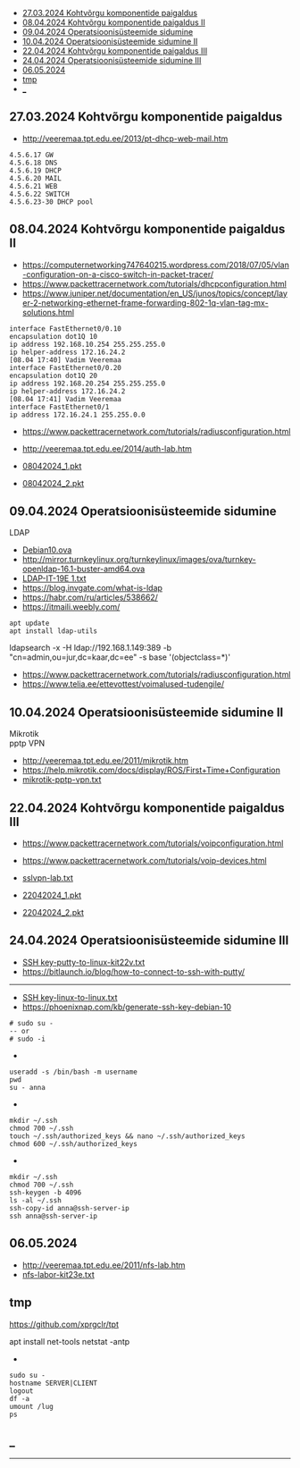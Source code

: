 - [27.03.2024 Kohtvõrgu komponentide paigaldus](#27032024-kohtvõrgu-komponentide-paigaldus)
- [08.04.2024 Kohtvõrgu komponentide paigaldus II](#08042024-kohtvõrgu-komponentide-paigaldus-ii)
- [09.04.2024 Operatsioonisüsteemide sidumine](#09042024-operatsioonisüsteemide-sidumine)
- [10.04.2024 Operatsioonisüsteemide sidumine II](#10042024-operatsioonisüsteemide-sidumine-ii)
- [22.04.2024 Kohtvõrgu komponentide paigaldus III](#22042024-kohtvõrgu-komponentide-paigaldus-iii)
- [24.04.2024  Operatsioonisüsteemide sidumine III](#24042024--operatsioonisüsteemide-sidumine-iii)
- [06.05.2024](#06052024)
- [tmp](#tmp)
- [\_](#_)




## 27.03.2024 Kohtvõrgu komponentide paigaldus
- http://veeremaa.tpt.edu.ee/2013/pt-dhcp-web-mail.htm

```4.5.6.16/28 NETWORK (NA)
4.5.6.17 GW
4.5.6.18 DNS
4.5.6.19 DHCP
4.5.6.20 MAIL
4.5.6.21 WEB
4.5.6.22 SWITCH
4.5.6.23-30 DHCP pool
```

## 08.04.2024 Kohtvõrgu komponentide paigaldus II
- https://computernetworking747640215.wordpress.com/2018/07/05/vlan-configuration-on-a-cisco-switch-in-packet-tracer/
- https://www.packettracernetwork.com/tutorials/dhcpconfiguration.html
- https://www.juniper.net/documentation/en_US/junos/topics/concept/layer-2-networking-ethernet-frame-forwarding-802-1q-vlan-tag-mx-solutions.html


```[08.04 17:40] Vadim Veeremaa
interface FastEthernet0/0.10
encapsulation dot1Q 10
ip address 192.168.10.254 255.255.255.0
ip helper-address 172.16.24.2
[08.04 17:40] Vadim Veeremaa
interface FastEthernet0/0.20
encapsulation dot1Q 20
ip address 192.168.20.254 255.255.255.0
ip helper-address 172.16.24.2
[08.04 17:41] Vadim Veeremaa
interface FastEthernet0/1
ip address 172.16.24.1 255.255.0.0
```

- https://www.packettracernetwork.com/tutorials/radiusconfiguration.html
- http://veeremaa.tpt.edu.ee/2014/auth-lab.htm

- [08042024_1.pkt](_rsrcnet/08042024_1.pkt)
- [08042024_2.pkt](_rsrcnet/08042024_2.pkt)


## 09.04.2024 Operatsioonisüsteemide sidumine
LDAP  
- [Debian10.ova](https://tptliveee-my.sharepoint.com/:u:/g/personal/vadim_veeremaa_tptlive_ee/EezxSQClB-VDmIXJaXnTgM8BwKfbJuOthoryEHrjWze5wg?e=iGqT5T)  
- http://mirror.turnkeylinux.org/turnkeylinux/images/ova/turnkey-openldap-16.1-buster-amd64.ova  
- [LDAP-IT-19E 1.txt](<_rsrcnet/LDAP-IT-19E 1.txt>)  
- https://blog.invgate.com/what-is-ldap  
- https://habr.com/ru/articles/538662/  
- https://itmaili.weebly.com/

```
apt update
apt install ldap-utils
```

ldapsearch -x -H ldap://192.168.1.149:389 -b "cn=admin,ou=jur,dc=kaar,dc=ee" -s base '(objectclass=*)'

- https://www.packettracernetwork.com/tutorials/radiusconfiguration.html
- https://www.telia.ee/ettevottest/voimalused-tudengile/


## 10.04.2024 Operatsioonisüsteemide sidumine II
Mikrotik  
pptp VPN

- http://veeremaa.tpt.edu.ee/2011/mikrotik.htm
- https://help.mikrotik.com/docs/display/ROS/First+Time+Configuration
- [mikrotik-pptp-vpn.txt](_rsrcnet/mikrotik-pptp-vpn.txt)


## 22.04.2024 Kohtvõrgu komponentide paigaldus III
- https://www.packettracernetwork.com/tutorials/voipconfiguration.html
- https://www.packettracernetwork.com/tutorials/voip-devices.html

- [sslvpn-lab.txt](_rsrcnet/sslvpn-lab.txt)
- [22042024_1.pkt](_rsrcnet/22042024_1.pkt)   
- [22042024_2.pkt](_rsrcnet/22042024_2.pkt) 



## 24.04.2024  Operatsioonisüsteemide sidumine III

- [SSH key-putty-to-linux-kit22v.txt](<_rsrcnet/SSH key-putty-to-linux-kit22v.txt>)
- https://bitlaunch.io/blog/how-to-connect-to-ssh-with-putty/
***

- [SSH key-linux-to-linux.txt](<_rsrcnet/SSH key-linux-to-linux.txt>)
- https://phoenixnap.com/kb/generate-ssh-key-debian-10



```
# sudo su -
-- or
# sudo -i
```
-
```
useradd -s /bin/bash -m username
pwd
su - anna
```
-
```
mkdir ~/.ssh
chmod 700 ~/.ssh
touch ~/.ssh/authorized_keys && nano ~/.ssh/authorized_keys
chmod 600 ~/.ssh/authorized_keys
```
-
```
mkdir ~/.ssh
chmod 700 ~/.ssh
ssh-keygen -b 4096
ls -al ~/.ssh
ssh-copy-id anna@ssh-server-ip
ssh anna@ssh-server-ip
```


## 06.05.2024 

- http://veeremaa.tpt.edu.ee/2011/nfs-lab.htm
- [nfs-labor-kit23e.txt](_rsrcnet/nfs-labor-kit23e.txt)



## tmp

https://github.com/xprgclr/tpt

apt install net-tools
netstat -antp

-
```
sudo su -
hostname SERVER|CLIENT
logout
df -a
umount /lug
ps
```

## _

-----------------------------------------------------------
